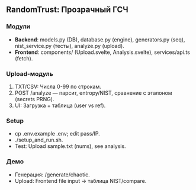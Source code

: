 ## RandomTrust: Прозрачный ГСЧ

### Модули
- **Backend**: models.py (DB), database.py (engine), generators.py (seq), nist_service.py (тесты), analyze.py (upload).
- **Frontend**: components/ (Upload.svelte, Analysis.svelte), services/api.ts (fetch).

### Upload-модуль
1. TXT/CSV: Числа 0-99 по строкам.
2. POST /analyze — парсит, entropy/NIST, сравнение с эталоном (secrets PRNG).
3. UI: Загрузка + таблица (user vs ref).

### Setup
- cp .env.example .env; edit pass/IP.
- ./setup_and_run.sh.
- Test: Upload sample.txt (nums), see analysis.

### Демо
- Генерация: /generate/chaotic.
- Upload: Frontend file input → таблица NIST/compare.